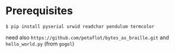 # Prerequisites

    $ pip install pyserial urwid readchar pendulum termcolor

need also `https://github.com/petaflot/bytes_as_braille.git` and `hello_world.py` (from `gogol`)
